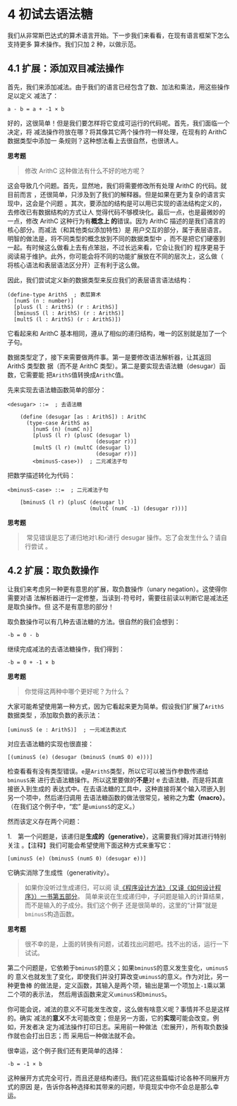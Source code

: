 # 4 初试去语法糖

我们从非常斯巴达式的算术语言开始。下一步我们来看看，在现有语言框架下怎么支持更多
算术操作。我们只加 2 种，以做示范。

## 4.1 扩展：添加双目减法操作

首先，我们来添加减法。由于我们的语言已经包含了数、加法和乘法，用这些操作足以定义
减法了：

```text
a - b = a + -1 × b
```

好的，这很简单！但是我们要怎样将它变成可运行的代码呢。首先，我们面临一个决定，将
减法操作符放在哪？将其像其它两个操作符一样处理，在现有的 ArithC 数据类型中添加一
条规则？这种想法看上去很自然，也很诱人。

**思考题**

> 修改 ArithC 这种做法有什么不好的地方呢？

这会导致几个问题。首先，显然地，我们将需要修改所有处理 ArithC 的代码。就目前而言
，还很简单，只涉及到了我们的解释器。但是如果在更为复杂的语言实现中，这会是个问题
。其次，要添加的结构是可以用已实现的语法结构定义的，去修改已有数据结构的方式让人
觉得代码不够模块化。最后一点，也是最微妙的一点，修改 ArithC 这种行为有**概念上
的**错误。因为 ArithC 描述的是我们语言的核心部分。而减法（和其他类似添加特性）是
用户交互的部分，属于表层语言。明智的做法是，将不同类型的概念放到不同的数据类型中
，而不是把它们硬塞到一起。有时候这么做看上去有点笨拙，不过长远来看，它会让我们的
程序更易于阅读易于维护。此外，你可能会将不同的功能扩展放在不同的层次上，这么做（
将核心语法和表层语法区分开）正有利于这么做。

因此，我们尝试定义新的数据类型来反应我们的表层语言语法结构：

```racket
(define-type ArithS  ; 表层算术
  [numS (n : number)]
  [plusS (l : ArithS) (r : ArithS)]
  [bminusS (l : ArithS) (r : ArithS)]
  [multS (l : ArithS) (r : ArithS)])
```

它看起来和 ArithC 基本相同，遵从了相似的递归结构，唯一的区别就是加了一个子句。

数据类型定了，接下来需要做两件事。第一是要修改语法解析器，让其返回 ArithS 类型数
据（而不是 ArithC 类型）。第二是要实现去语法糖（desugar）函数，它需要能
把`ArithS`值转换成`ArithC`值。

先来实现去语法糖函数简单的部分：

```racket
<desugar> ::=  ; 去语法糖

    (define (desugar [as : ArithS]) : ArithC
      (type-case ArithS as
        [numS (n) (numC n)]
        [plusS (l r) (plusC (desugar l)
                            (desugar r))]
        [multS (l r) (multC (desugar l)
                            (desugar r))]
        <bminusS-case>))  ; 二元减法子句
```

把数学描述转化为代码：

```racket
<bminusS-case> ::=  ; 二元减法子句

    [bminusS (l r) (plusC (desugar l)
                          (multC (numC -1) (desugar r)))]
```

**思考题**

> ️ 常见错误是忘了递归地对`l`和`r`进行 desugar 操作。忘了会发生什么？请自行尝试
> 。

## 4.2 扩展：取负数操作

让我们来考虑另一种更有意思的扩展，取负数操作（unary negation）。这使得你需要对语
法解析器进行一定修整，当读到`-`符号时，需要往前读以判断它是减法还是取负操作。但
这不是有意思的部分！

取负数操作可以有几种去语法糖的方法。很自然的我们会想到：

```text
-b = 0 - b
```

继续完成减法的去语法糖操作，我们得到：

```text
-b = 0 + -1 × b
```

**思考题**

> 你觉得这两种中哪个更好呢？为什么？

大家可能希望使用第一种方式，因为它看起来更为简单。假设我们扩展了`ArithS`数据类型
，添加取负数的表示法：

```racket
[uminusS (e : ArithS)]  ; 一元减法表达式
```

对应去语法糖的实现也很直接：

```racket
[(uminusS (e) (desugar (bminusS (numS 0) e)))]
```

检查看看有没有类型错误。`e`是`ArithS`类型，所以它可以被当作参数传递给`bminusS`来
进行去语法糖操作。所以这里要做的**不是**对 e 去语法糖，而是将其直接嵌入到生成的
表达式中。在去语法糖的工具中，这种直接将某个输入项嵌入到另一个项中，然后递归调用
去语法糖函数的做法很常见，被称之为**宏（macro）**。（在我们这个例子中，“宏”
是`umiunsS`的定义。）

然而该定义存在两个问题：

1.　第一个问题是，该递归是**生成的（generative）**，这需要我们得对其进行特别关注
。【注释】我们可能会希望使用下面这种方式来重写它：

```racket
[uminusS (e) (bminusS (numS 0) (desugar e))]
```

它确实消除了生成性（generativity）。

> 如果你没听过生成递归，可以阅
> 读[《程序设计方法》（又译《如何设计程序》）一书第五部分](http://www.ccs.neu.edu/home/matthias/HtDP2e/part_five.html)。
> 简单来说在生成递归中，子问题是输入的计算结果，而不是输入的子成分。我们这个例子
> 还是很简单的，这里的“计算”就是`bminusS`构造函数。

**思考题**

> 很不幸的是，上面的转换有问题，试着找出问题吧。找不出的话，运行一下试试。

第二个问题是，它依赖于`bminusS`的意义；如果`bminusS`的意义发生变化，`uminusS`的
意义也就发生了变化，即使我们并没打算改变`uminusS`的意义。作为对比，另一种更鲁棒
的做法是，定义函数，其输入是两个项，输出是第一个项加上`-1`乘以第二个项的表示法，
然后用该函数来定义`uminusS`和`bminusS`。

你可能会说，减法的意义不可能发生改变，这么做有啥意义呢？事情并不总是这样的。确实
减法的**意义**不太可能改变；但是另一方面，它的**实现**可能会改变。例如，开发者决
定为减法操作打印日志。采用前一种做法（宏展开），所有取负数操作就也会打出日志；而
采用后一种做法就不会。

很幸运，这个例子我们还有更简单的选择：

```text
-b = -1 × b
```

这种展开方式完全可行，而且还是结构递归。我们花这些篇幅讨论各种不同展开方式的原因
是，告诉你各种选择和其带来的问题，毕竟现实中你不会总是那么幸运。
